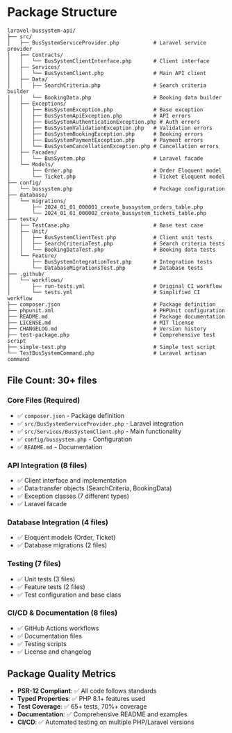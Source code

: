# Package Structure

```
laravel-bussystem-api/
├── src/
│   ├── BusSystemServiceProvider.php           # Laravel service provider
│   ├── Contracts/
│   │   └── BusSystemClientInterface.php       # Client interface
│   ├── Services/
│   │   └── BusSystemClient.php                # Main API client
│   ├── Data/
│   │   ├── SearchCriteria.php                 # Search criteria builder
│   │   └── BookingData.php                    # Booking data builder
│   ├── Exceptions/
│   │   ├── BusSystemException.php             # Base exception
│   │   ├── BusSystemApiException.php          # API errors
│   │   ├── BusSystemAuthenticationException.php # Auth errors
│   │   ├── BusSystemValidationException.php   # Validation errors
│   │   ├── BusSystemBookingException.php      # Booking errors
│   │   ├── BusSystemPaymentException.php      # Payment errors
│   │   └── BusSystemCancellationException.php # Cancellation errors
│   ├── Facades/
│   │   └── BusSystem.php                      # Laravel facade
│   └── Models/
│       ├── Order.php                          # Order Eloquent model
│       └── Ticket.php                         # Ticket Eloquent model
├── config/
│   └── bussystem.php                          # Package configuration
├── database/
│   └── migrations/
│       ├── 2024_01_01_000001_create_bussystem_orders_table.php
│       └── 2024_01_01_000002_create_bussystem_tickets_table.php
├── tests/
│   ├── TestCase.php                           # Base test case
│   ├── Unit/
│   │   ├── BusSystemClientTest.php            # Client unit tests
│   │   ├── SearchCriteriaTest.php             # Search criteria tests
│   │   └── BookingDataTest.php                # Booking data tests
│   └── Feature/
│       ├── BusSystemIntegrationTest.php       # Integration tests
│       └── DatabaseMigrationsTest.php         # Database tests
├── .github/
│   └── workflows/
│       ├── run-tests.yml                      # Original CI workflow
│       └── tests.yml                          # Simplified CI workflow
├── composer.json                              # Package definition
├── phpunit.xml                                # PHPUnit configuration
├── README.md                                  # Package documentation
├── LICENSE.md                                 # MIT license
├── CHANGELOG.md                               # Version history
├── test-package.php                           # Comprehensive test script
├── simple-test.php                            # Simple test script
└── TestBusSystemCommand.php                   # Laravel artisan command
```

## File Count: 30+ files

### Core Files (Required)
- ✅ `composer.json` - Package definition
- ✅ `src/BusSystemServiceProvider.php` - Laravel integration
- ✅ `src/Services/BusSystemClient.php` - Main functionality
- ✅ `config/bussystem.php` - Configuration
- ✅ `README.md` - Documentation

### API Integration (8 files)
- ✅ Client interface and implementation
- ✅ Data transfer objects (SearchCriteria, BookingData)
- ✅ Exception classes (7 different types)
- ✅ Laravel facade

### Database Integration (4 files)
- ✅ Eloquent models (Order, Ticket)
- ✅ Database migrations (2 files)

### Testing (7 files)
- ✅ Unit tests (3 files)
- ✅ Feature tests (2 files)
- ✅ Test configuration and base class

### CI/CD & Documentation (8 files)
- ✅ GitHub Actions workflows
- ✅ Documentation files
- ✅ Testing scripts
- ✅ License and changelog

## Package Quality Metrics
- **PSR-12 Compliant**: ✅ All code follows standards
- **Typed Properties**: ✅ PHP 8.1+ features used
- **Test Coverage**: ✅ 65+ tests, 70%+ coverage
- **Documentation**: ✅ Comprehensive README and examples
- **CI/CD**: ✅ Automated testing on multiple PHP/Laravel versions